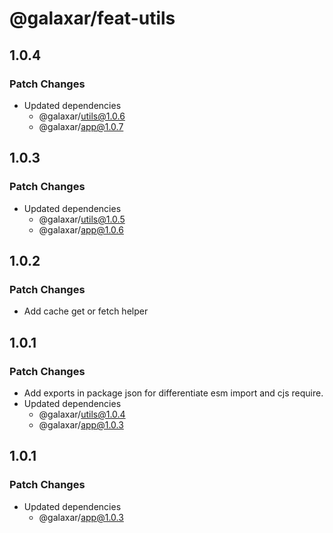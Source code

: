# @galaxar/feat-utils

## 1.0.4

### Patch Changes

-   Updated dependencies
    -   @galaxar/utils@1.0.6
    -   @galaxar/app@1.0.7

## 1.0.3

### Patch Changes

-   Updated dependencies
    -   @galaxar/utils@1.0.5
    -   @galaxar/app@1.0.6

## 1.0.2

### Patch Changes

-   Add cache get or fetch helper

## 1.0.1

### Patch Changes

-   Add exports in package json for differentiate esm import and cjs require.
-   Updated dependencies
    -   @galaxar/utils@1.0.4
    -   @galaxar/app@1.0.3

## 1.0.1

### Patch Changes

-   Updated dependencies
    -   @galaxar/app@1.0.3
